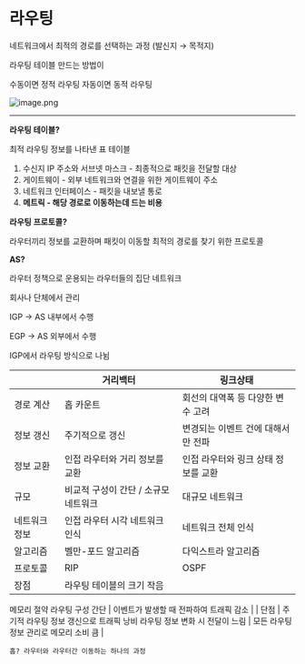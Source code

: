 # 라우팅

네트워크에서 최적의 경로를 선택하는 과정 (발신지 → 목적지)

라우팅 테이블 만드는 방법이

수동이면 정적 라우팅 자동이면 동적 라우팅

![image.png](%E1%84%85%E1%85%A1%E1%84%8B%E1%85%AE%E1%84%90%E1%85%B5%E1%86%BC%20b3e72215a7164a07b64714189f16ac97/image.png)

---

**라우팅 테이블?**

최적 라우팅 정보를 나타낸 표 테이블

1. 수신지 IP 주소와 서브넷 마스크 - 최종적으로 패킷을 전달할 대상
2. 게이트웨이 - 외부 네트워크와 연결을 위한 게이트웨이 주소
3. 네트워크 인터페이스 - 패킷을 내보낼 통로
4. **메트릭 - 해당 경로로 이동하는데 드는 비용**

**라우팅 프로토콜?**

라우터끼리 정보를 교환하며 패킷이 이동할 최적의 경로를 찾기 위한 프로토콜

**AS?**

라우터 정책으로 운용되는 라우터들의 집단 네트워크

회사나 단체에서 관리

IGP → AS 내부에서 수행

EGP → AS 외부에서 수행

IGP에서 라우팅 방식으로 나뉨

|  | 거리백터 | 링크상태 |
| --- | --- | --- |
| 경로 계산 | 홉 카운트 | 회선의 대역폭 등 다양한 변수 고려 |
| 정보 갱신 | 주기적으로 갱신 | 변경되는 이벤트 건에 대해서만 전파 |
| 정보 교환 | 인접 라우터와 거리 정보를 교환 | 인접 라우터와 링크 상태 정보를 교환 |
| 규모 | 비교적 구성이 간단 / 소규모 네트워크 | 대규모 네트워크 |
| 네트워크 정보 | 인접 라우터 시각 네트워크 인식 | 네트워크 전체 인식 |
| 알고리즘 | 벨만-포드 알고리즘 | 다익스트라 알고리즘 |
| 프로토콜 | RIP | OSPF |
| 장점 | 라우팅 테이블의 크기 작음
메모리 절약
라우팅 구성 간단 | 이벤트가 발생할 때 전파하여 트래픽 감소 |
| 단점 | 주기적 라우팅 정보 갱신으로 트래픽 낭비
라우팅 정보 변화 시 전달이 느림 | 모든 라우팅 정보 관리로 메모리 소비 큼 |

`홉? 라우터와 라우터간 이동하는 하나의 과정`